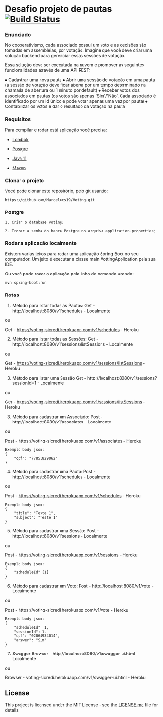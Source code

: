# Desafio projeto de pautas [![Build Status](https://www.travis-ci.com/Marcelocs19/Voting.svg?branch=master)](https://www.travis-ci.com/github/Marcelocs19/Voting)

### Enunciado 
No cooperativismo, cada associado possui um voto e as decisões são tomadas em assembleias, por votação. Imagine que você deve criar uma solução backend para gerenciar essas sessões de votação.

Essa solução deve ser executada na nuvem e promover as seguintes funcionalidades através de uma API REST: 

⦁	Cadastrar uma nova pauta
⦁	Abrir uma sessão de votação em uma pauta (a sessão de votação deve ficar aberta por um tempo determinado na chamada de abertura ou 1 minuto por default)
⦁	Receber votos dos associados em pautas (os votos são apenas 'Sim'/'Não'. Cada associado é identificado por um id único e pode votar apenas uma vez por pauta)
⦁	Contabilizar os votos e dar o resultado da votação na pauta


### Requisitos
Para compilar e rodar está aplicação você precisa:
* [Lombok](https://projectlombok.org/download)

* [Postgre](https://www.enterprisedb.com/downloads/postgres-postgresql-downloads)

* [Java 11](https://www.oracle.com/java/technologies/javase/jdk11-archive-downloads.html)

* [Maven](https://maven.apache.org/download.cgi)

### Clonar o projeto
Você pode clonar este repositório, pelo git usando:
```
https://github.com/Marcelocs19/Voting.git
```
### Postgre
```
1. Criar o database voting;
```
```
2. Trocar a senha do banco Postgre no arquivo application.properties;
```


### Rodar a aplicação localmente
Existem varias jeitos para rodar uma aplicação Spring Boot no seu computador. Um jeito é executar a classe main VottingApplication pela sua IDE.

Ou você pode rodar a aplicação pela linha de comando usando:

```
mvn spring-boot:run
```

### Rotas
1. Método para listar todas as Pautas:
Get - http://localhost:8080/v1/schedules - Localmente

ou

Get - https://voting-sicredi.herokuapp.com/v1/schedules - Heroku

2. Método para listar todas as Sessões:
Get - http://localhost:8080/v1/sessions/listSessions - Localmente

ou

Get - https://voting-sicredi.herokuapp.com/v1/sessions/listSessions - Heroku

3. Método para listar uma Sessão
Get - http://localhost:8080/v1/sessions?sessionId=1 - Localmente

ou

Get - https://voting-sicredi.herokuapp.com/v1/sessions/listSessions - Heroku

3. Método para cadastrar um Associado:
Post - http://localhost:8080/v1/associates - Localmente

ou

Post - https://voting-sicredi.herokuapp.com/v1/associates - Heroku
```
Exemplo body json:
{
    "cpf": "77851829062"
}
```


4. Método para cadastrar uma Pauta:
Post - http://localhost:8080/v1/schedules - Localmente

ou

Post - https://voting-sicredi.herokuapp.com/v1/schedules - Heroku
```
Exemplo body json:
{
    "title": "Teste 1",
    "subject": "Teste 1"
}
```

5. Método para cadastrar uma Sessão:
Post - http://localhost:8080/v1/sessions - Localmente

ou

Post - https://voting-sicredi.herokuapp.com/v1/sessions - Heroku
```
Exemplo body json:
{    
    "scheduleId":[1]
}
```

6. Método para cadastrar um Voto:
Post - http://localhost:8080/v1/vote - Localmente

ou

Post - https://voting-sicredi.herokuapp.com/v1/vote - Heroku

```
Exemplo body json:
{
    "scheduleId": 1,
    "sessionId": 1,
    "cpf": "02064934014",
    "answer": "Sim"
}
```

7. Swagger
Browser - http://localhost:8080/v1/swagger-ui.html - Localmente

ou

Browser - voting-sicredi.herokuapp.com/v1/swagger-ui.html - Heroku


## License

This project is licensed under the MIT License - see the [LICENSE.md](LICENSE.md) file for details
